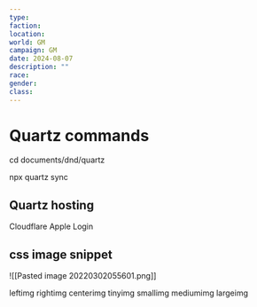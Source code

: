 ```yaml
---
type: 
faction: 
location: 
world: GM
campaign: GM
date: 2024-08-07
description: ""
race: 
gender: 
class: 
---
```

# Quartz commands

cd documents/dnd/quartz

npx quartz sync

## Quartz hosting
Cloudflare
Apple Login


## css image snippet

<span class="rightimg"><span class="smallimg"> ![[Pasted image 20220302055601.png]]</span></span>

leftimg
rightimg
centerimg
tinyimg
smallimg
mediumimg
largeimg